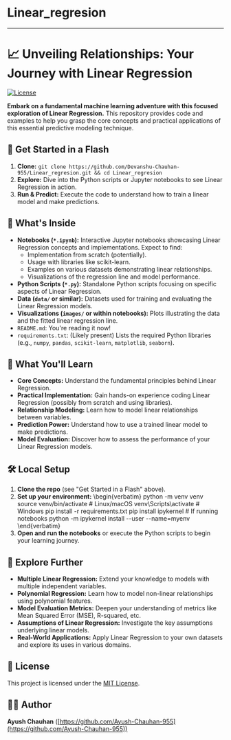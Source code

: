 # Linear_regresion
---

# 📈 Unveiling Relationships: Your Journey with Linear Regression

[![License](https://img.shields.io/badge/License-MIT-yellow.svg)](https://opensource.org/licenses/MIT)

**Embark on a fundamental machine learning adventure with this focused exploration of Linear Regression.** This repository provides code and examples to help you grasp the core concepts and practical applications of this essential predictive modeling technique.

## 🚀 Get Started in a Flash

1.  **Clone:** `git clone https://github.com/Devanshu-Chauhan-955/Linear_regresion.git && cd Linear_regresion`
2.  **Explore:** Dive into the Python scripts or Jupyter notebooks to see Linear Regression in action.
3.  **Run & Predict:** Execute the code to understand how to train a linear model and make predictions.

## 📂 What's Inside

*   **Notebooks (`*.ipynb`):** Interactive Jupyter notebooks showcasing Linear Regression concepts and implementations. Expect to find:
    *   Implementation from scratch (potentially).
    *   Usage with libraries like scikit-learn.
    *   Examples on various datasets demonstrating linear relationships.
    *   Visualizations of the regression line and model performance.
*   **Python Scripts (`*.py`):** Standalone Python scripts focusing on specific aspects of Linear Regression.
*   **Data (`data/` or similar):** Datasets used for training and evaluating the Linear Regression models.
*   **Visualizations (`images/` or within notebooks):** Plots illustrating the data and the fitted linear regression line.
*   `README.md`: You're reading it now!
*   `requirements.txt`: (Likely present) Lists the required Python libraries (e.g., `numpy`, `pandas`, `scikit-learn`, `matplotlib`, `seaborn`).

## 🎯 What You'll Learn

*   **Core Concepts:** Understand the fundamental principles behind Linear Regression.
*   **Practical Implementation:** Gain hands-on experience coding Linear Regression (possibly from scratch and using libraries).
*   **Relationship Modeling:** Learn how to model linear relationships between variables.
*   **Prediction Power:** Understand how to use a trained linear model to make predictions.
*   **Model Evaluation:** Discover how to assess the performance of your Linear Regression models.

## 🛠️ Local Setup

1.  **Clone the repo** (see "Get Started in a Flash" above).
2.  **Set up your environment:**
    \begin{verbatim}
    python -m venv venv
    source venv/bin/activate  # Linux/macOS
    venv\Scripts\activate  # Windows
    pip install -r requirements.txt
    pip install ipykernel  # If running notebooks
    python -m ipykernel install --user --name=myenv
    \end{verbatim}
3.  **Open and run the notebooks** or execute the Python scripts to begin your learning journey.

## 🔭 Explore Further

*   **Multiple Linear Regression:** Extend your knowledge to models with multiple independent variables.
*   **Polynomial Regression:** Learn how to model non-linear relationships using polynomial features.
*   **Model Evaluation Metrics:** Deepen your understanding of metrics like Mean Squared Error (MSE), R-squared, etc.
*   **Assumptions of Linear Regression:** Investigate the key assumptions underlying linear models.
*   **Real-World Applications:** Apply Linear Regression to your own datasets and explore its uses in various domains.

## 📄 License

This project is licensed under the [MIT License](https://opensource.org/licenses/MIT).

## 👨‍💻 Author

**Ayush Chauhan** ([https://github.com/Ayush-Chauhan-955](https://github.com/Ayush-Chauhan-955))
